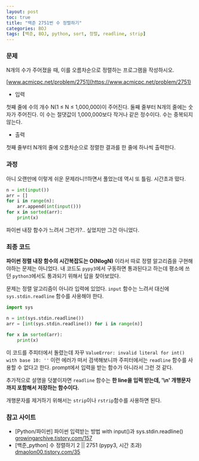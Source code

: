 ```yaml
---
layout: post
toc: true
title: "백준 2751번 수 정렬하기"
categories: BOJ
tags: [백준, BOJ, python, sort, 정렬, readline, strip]
---
```


### 문제

N개의 수가 주어졌을 때, 이를 오름차순으로 정렬하는 프로그램을 작성하시오.

[www.acmicpc.net/problem/2751](https://www.acmicpc.net/problem/2751)

* 입력

첫째 줄에 수의 개수 N(1 ≤ N ≤ 1,000,000)이 주어진다. 둘째 줄부터 N개의 줄에는 숫자가 주어진다. 이 수는 절댓값이 1,000,000보다 작거나 같은 정수이다. 수는 중복되지 않는다.

* 출력

첫째 줄부터 N개의 줄에 오름차순으로 정렬한 결과를 한 줄에 하나씩 출력한다.

### 과정

아니 오랜만에 이렇게 쉬운 문제라니!!하면서 풀었는데 역시 또 틀림. 시간초과 떴다.


```python
n = int(input())
arr = []
for i in range(n):
    arr.append(int(input()))
for x in sorted(arr):
    print(x)
```

파이썬 내장 함수가 느려서 그런가?.. 싶었지만 그건 아니었다.


### 최종 코드

**파이썬 정렬 내장 함수의 시간복잡도는 O(NlogN)** 이라서 따로 정렬 알고리즘을 구현해야하는 문제는 아니었다. 내 코드도 `pypy3`에서 구동하면 통과된다고 하는데 평소에 쓰던 `python3`에서도 통과되기 위해서 답을 찾아보았다.

문제는 정렬 알고리즘이 아니라 입력에 있었다. `input` 함수는 느려서 대신에 `sys.stdin.readline` 함수를 사용해야 한다.


```python
import sys

n = int(sys.stdin.readline())
arr = [int(sys.stdin.readline()) for i in range(n)]

for x in sorted(arr):
    print(x)
```

이 코드를 주피터에서 돌렸는데 자꾸 `ValueError: invalid literal for int() with base 10: ''` 이런 에러가 떠서 검색해보니까 주피터에서는 `readline` 함수를 사용할 수 없다고 한다. prompt에서 입력을 받는 함수가 아니라서 그런 것 같다.

추가적으로 설명을 덧붙이자면 `readline` 함수는 **한 line을 입력 받는데, '\n' 개행문자까지 포함해서 저장하는 함수이다.**

개행문자를 제거하기 위해서는 `strip`이나 `rstrip`함수를 사용하면 된다.


### 참고 사이트

- [Python/파이썬] 파이썬 입력받는 방법 with input()과 sys.stdin.readline() [growingarchive.tistory.com/157](https://growingarchive.tistory.com/157)
- [백준_python] 수 정렬하기 2 || 2751 (pypy3, 시간 초과) [dmaolon00.tistory.com/35](https://dmaolon00.tistory.com/35)
